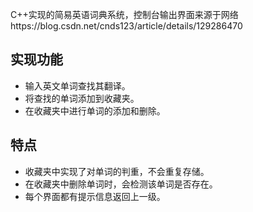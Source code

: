 C++实现的简易英语词典系统，控制台输出界面来源于网络https://blog.csdn.net/cnds123/article/details/129286470
## 实现功能 ##
+ 输入英文单词查找其翻译。
+ 将查找的单词添加到收藏夹。
+ 在收藏夹中进行单词的添加和删除。
## 特点 ##
+ 收藏夹中实现了对单词的判重，不会重复存储。
+ 在收藏夹中删除单词时，会检测该单词是否存在。
+ 每个界面都有提示信息返回上一级。
